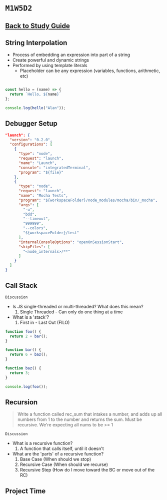 # `M1W5D2`

## [Back to Study Guide](../../../study-guides/3-assessment.md)

## String Interpolation

- Process of embedding an expression into part of a string
- Create powerful and dynamic strings
- Performed by using template literals
  - Placeholder can be any expression (variables, functions, arithmetic, etc)

```js

const hello = (name) => {
  return `Hello, ${name}`
};

console.log(hello("Alan"));

```

## Debugger Setup

```json
"launch": {
  "version": "0.2.0",
  "configurations": [
    {
      "type": "node",
      "request": "launch",
      "name": "Launch",
      "console": "integratedTerminal",
      "program": "${file}"
    },
    {
      "type": "node",
      "request": "launch",
      "name": "Mocha Tests",
      "program": "${workspaceFolder}/node_modules/mocha/bin/_mocha",
      "args": [
        "-u",
        "bdd",
        "--timeout",
        "999999",
        "--colors",
        "${workspaceFolder}/test"
      ],
      "internalConsoleOptions": "openOnSessionStart",
      "skipFiles": [
        "<node_internals>/**"
      ]
    }
  ]
}
```

## Call Stack

`Discussion`

- Is JS single-threaded or multi-threaded? What does this mean?
  1. Single Threaded - Can only do one thing at a time
- What is a 'stack'?
  1. First in - Last Out (FILO)

```js
function foo() {
  return 2 + bar();
}

function bar() {
  return 6 + baz();
}

function baz() {
  return 3;
}

console.log(foo());
```

## Recursion

>Write a function called rec_sum that intakes a number, and adds up all
>numbers from 1 to the number and returns the sum. Must be recursive.
>We're expecting all nums to be >= 1

`Discussion`

- What is a recursive function?
  1. A function that calls itself, until it doesn't
- What are the 'parts' of a recursive function?
  1. Base Case (When should we stop)
  2. Recursive Case (When should we recurse)
  3. Recursive Step (How do I move toward the BC or move out of the RC)

## Project Time
